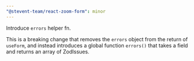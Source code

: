 ```yaml
---
"@stevent-team/react-zoom-form": minor
---
```


Introduce `errors` helper fn.

This is a breaking change that removes the `errors` object from the return of `useForm`, and instead introduces a global function `errors()` that takes a field and returns an array of ZodIssues.
